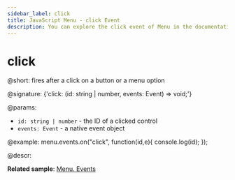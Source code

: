 ```yaml
---
sidebar_label: click
title: JavaScript Menu - click Event 
description: You can explore the click event of Menu in the documentation of the DHTMLX JavaScript UI library. Browse developer guides and API reference, try out code examples and live demos, and download a free 30-day evaluation version of DHTMLX Suite.
---
```


# click

@short: fires after a click on a button or a menu option

@signature: {'click: (id: string | number, events: Event) => void;'}

@params:
- `id: string | number` - the ID of a clicked control
- `events: Event` - a native event object

@example:
menu.events.on("click", function(id,e){
    console.log(id);
});

@descr:

**Related sample**: [Menu. Events](https://snippet.dhtmlx.com/yjt39a4k?tag=menu)
